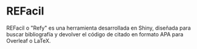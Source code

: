 # REFacil
REFacil o "Refy" es una herramienta desarrollada en Shiny, diseñada para buscar bibliografía y devolver el código de citado en formato APA para Overleaf o LaTeX. 
